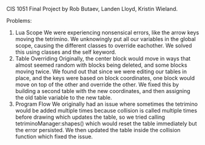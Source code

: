 CIS 1051 Final Project by Rob Butaev, Landen Lloyd, Kristin Wieland.

Problems:
1. Lua Scope
  We were experiencing nonsensical errors, like the arrow keys moving the tetrimino. We unknowingly put all our variables in the global scope, causing the different classes to override eachother. We solved this using classes and the self keyword.
2. Table Overriding
  Originally, the center block would move in ways that almost seemed random with blocks being deleted, and some blocks moving twice. We found out that since we were editing our tables in place, and the keys were based on block coordinates, one block would move on top of the other and override the other. We fixed this by building a second table with the new coordinates, and then assigning the old table variable to the new table.
3. Program Flow
  We originally had an issue where sometimes the tetrimino would be added multiple times because collision is called multiple times before drawing which updates the table, so we tried calling tetriminoManager:shapes() which would reset the table immediately but the error persisted. We then updated the table inside the collision function which fixed the issue.
